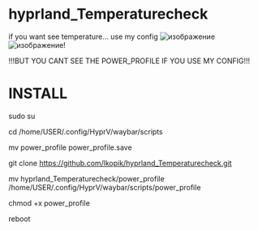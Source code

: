 # hyprland_Temperaturecheck
if you want see temperature... use my config
![изображение](https://github.com/lkopik/hyprland_Temperaturecheck/assets/81908442/663735a6-ac3f-4a5c-8f40-105b64b7e886)
![изображение](https://github.com/lkopik/hyprland_Temperaturecheck/assets/81908442/87462ee5-b442-4c89-b0eb-4fa103e7eb5e)!

!!!BUT YOU CANT SEE THE POWER_PROFILE IF YOU USE MY CONFIG!!!


# INSTALL

sudo su

cd /home/USER/.config/HyprV/waybar/scripts

mv power_profile power_profile.save

git clone https://github.com/lkopik/hyprland_Temperaturecheck.git

mv hyprland_Temperaturecheck/power_profile /home/USER/.config/HyprV/waybar/scripts/power_profile

chmod +x power_profile

reboot
